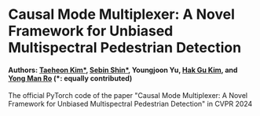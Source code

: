 # Causal Mode Multiplexer: A Novel Framework for Unbiased Multispectral Pedestrian Detection
#### Authors: [Taeheon Kim*](https://scholar.google.com/citations?user=9nYafYMAAAAJ&hl=en), [Sebin Shin*](https://scholar.google.com/citations?user=a-wpcQEAAAAJ&hl=en), Youngjoon Yu, [Hak Gu Kim](https://scholar.google.com/citations?user=Jgh1JYgAAAAJ&hl=en), and [Yong Man Ro](https://scholar.google.com/citations?user=IPzfF7cAAAAJ&hl=en) (*: equally contributed)
The official PyTorch code of the paper "Causal Mode Multiplexer: A Novel Framework for Unbiased Multispectral Pedestrian Detection" in CVPR 2024
